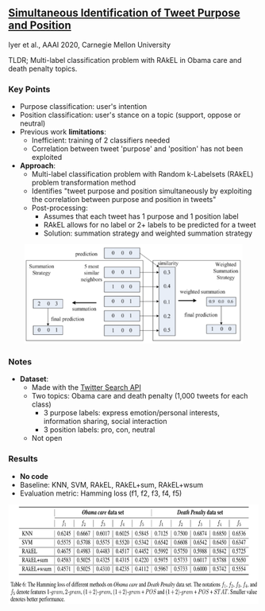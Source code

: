 ## [Simultaneous Identification of Tweet Purpose and Position](http://arxiv.org/abs/2001.00051)
Iyer et al., AAAI 2020, Carnegie Mellon University

TLDR; Multi-label classification problem with RAkEL in Obama care and death penalty topics.

### Key Points
* Purpose classification: user's intention
* Position classification: user's stance on a topic (support, oppose or neutral)
* Previous work **limitations**:
    * Inefficient: training of 2 classifiers needed
    * Correlation between tweet 'purpose' and 'position' has not been exploited
* **Approach**:
    * Multi-label classification problem with Random k-Labelsets (RAkEL) problem transformation method
    * Identifies "tweet purpose and position simultaneously by exploiting the correlation between purpose and position in tweets"
    * Post-processing:
        * Assumes that each tweet has 1 purpose and 1 position label
        * RAkEL allows for no label or 2+ labels to be predicted for a tweet
        * Solution: summation strategy and weighted summation strategy

<p align="center">
<img src="./imgs/tweet_multilabel_classification_postprocess.png" height="200" alt="Post-processing">
</p>

### Notes
* **Dataset**:
    * Made with the [Twitter Search API](https://dev.twitter.com/docs/using-search)
    * Two topics: Obama care and death penalty (1,000 tweets for each class)
        * 3 purpose labels: express emotion/personal interests, information sharing, social interaction
        * 3 position labels: pro, con, neutral 
    * Not open
    
### Results
* **No code**
* Baseline: KNN, SVM, RAkEL, RAkEL+sum, RAkEL+wsum
* Evaluation metric: Hamming loss (f1, f2, f3, f4, f5)
<p align="left">
<img src="./imgs/tweet_multilabel_classification_results.png" height="200" alt="Results">
</p>